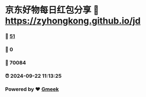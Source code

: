 # 京东好物每日红包分享 :link: https://zyhongkong.github.io/jd 
### :page_facing_up: [51](https://zyhongkong.github.io/jd/tag.html) 
### :speech_balloon: 0 
### :hibiscus: 70084 
### :alarm_clock: 2024-09-22 11:13:25 
### Powered by :heart: [Gmeek](https://github.com/Meekdai/Gmeek)
